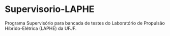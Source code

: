 # Supervisorio-LAPHE
Programa Supervisório para bancada de testes do Laboratório de Propulsão Híbrido-Elétrica (LAPHE) da UFJF.
